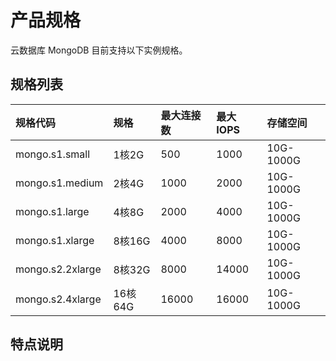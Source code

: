 # 产品规格

云数据库 MongoDB 目前支持以下实例规格。

## 规格列表

| 规格代码 | 规格 | 最大连接数 | 最大IOPS | 存储空间 |
| :- | :- | :- | :- | :- |
| mongo.s1.small     | 1核2G | 	500	 | 1000 |  10G-1000G |
| mongo.s1.medium	| 2核4G | 	1000	 | 2000 | 10G-1000G |
| mongo.s1.large	| 4核8G	 |    2000	 | 4000	 | 10G-1000G |
| mongo.s1.xlarge	| 8核16G | 	4000	 | 8000	 | 10G-1000G |
| mongo.s2.2xlarge	| 8核32G | 	8000	 | 14000	 | 10G-1000G |
| mongo.s2.4xlarge	| 16核64G | 	16000	 | 16000 | 10G-1000G |

## 特点说明

